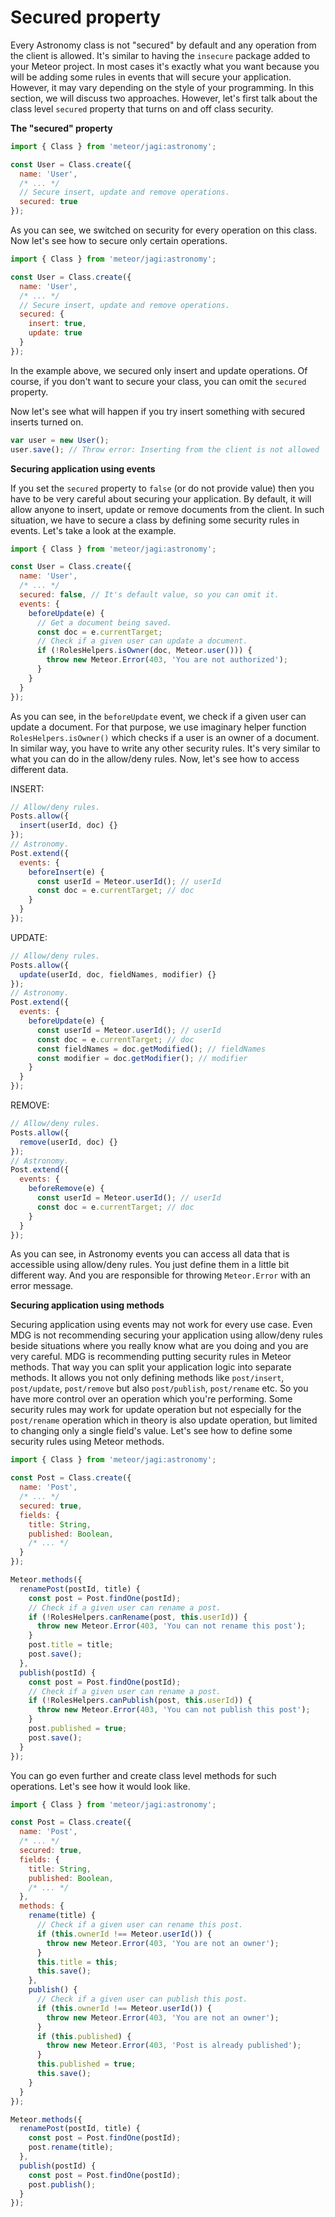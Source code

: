 # Secured property

Every Astronomy class is not "secured" by default and any operation from the client is allowed. It's similar to having the `insecure` package added to your Meteor project. In most cases it's exactly what you want because you will be adding some rules in events that will secure your application. However, it may vary depending on the style of your programming. In this section, we will discuss two approaches. However, let's first talk about the class level `secured` property that turns on and off class security.

**The "secured" property**

```js
import { Class } from 'meteor/jagi:astronomy';

const User = Class.create({
  name: 'User',
  /* ... */
  // Secure insert, update and remove operations.
  secured: true
});
```

As you can see, we switched on security for every operation on this class. Now let's see how to secure only certain operations.

```js
import { Class } from 'meteor/jagi:astronomy';

const User = Class.create({
  name: 'User',
  /* ... */
  // Secure insert, update and remove operations.
  secured: {
    insert: true,
    update: true
  }
});
```

In the example above, we secured only insert and update operations. Of course, if you don't want to secure your class, you can omit the `secured` property.

Now let's see what will happen if you try insert something with secured inserts turned on.

```js
var user = new User();
user.save(); // Throw error: Inserting from the client is not allowed
```

**Securing application using events**

If you set the `secured` property to `false` (or do not provide value) then you have to be very careful about securing your application. By default, it will allow anyone to insert, update or remove documents from the client. In such situation, we have to secure a class by defining some security rules in events. Let's take a look at the example.

```js
import { Class } from 'meteor/jagi:astronomy';

const User = Class.create({
  name: 'User',
  /* ... */
  secured: false, // It's default value, so you can omit it.
  events: {
    beforeUpdate(e) {
      // Get a document being saved.
      const doc = e.currentTarget;
      // Check if a given user can update a document.
      if (!RolesHelpers.isOwner(doc, Meteor.user())) {
        throw new Meteor.Error(403, 'You are not authorized');
      }
    }
  }
});
```

As you can see, in the `beforeUpdate` event, we check if a given user can update a document. For that purpose, we use imaginary helper function `RolesHelpers.isOwner()` which checks if a user is an owner of a document. In similar way, you have to write any other security rules. It's very similar to what you can do in the allow/deny rules. Now, let's see how to access different data.

INSERT:

```js
// Allow/deny rules.
Posts.allow({
  insert(userId, doc) {}
});
// Astronomy.
Post.extend({
  events: {
    beforeInsert(e) {
      const userId = Meteor.userId(); // userId
      const doc = e.currentTarget; // doc
    }
  }
});
```

UPDATE:

```js
// Allow/deny rules.
Posts.allow({
  update(userId, doc, fieldNames, modifier) {}
});
// Astronomy.
Post.extend({
  events: {
    beforeUpdate(e) {
      const userId = Meteor.userId(); // userId
      const doc = e.currentTarget; // doc
      const fieldNames = doc.getModified(); // fieldNames
      const modifier = doc.getModifier(); // modifier
    }
  }
});
```

REMOVE:

```js
// Allow/deny rules.
Posts.allow({
  remove(userId, doc) {}
});
// Astronomy.
Post.extend({
  events: {
    beforeRemove(e) {
      const userId = Meteor.userId(); // userId
      const doc = e.currentTarget; // doc
    }
  }
});
```

As you can see, in Astronomy events you can access all data that is accessible using allow/deny rules. You just define them in a little bit different way. And you are responsible for throwing `Meteor.Error` with an error message.

**Securing application using methods**

Securing application using events may not work for every use case. Even MDG is not recommending securing your application using allow/deny rules beside situations where you really know what are you doing and you are very careful. MDG is recommending putting security rules in Meteor methods. That way you can split your application logic into separate methods. It allows you not only defining methods like `post/insert`, `post/update`, `post/remove` but also `post/publish`, `post/rename` etc. So you have more control over an operation which you're performing. Some security rules may work for update operation but not especially for the `post/rename` operation which in theory is also update operation, but limited to changing only a single field's value. Let's see how to define some security rules using Meteor methods.

```js
import { Class } from 'meteor/jagi:astronomy';

const Post = Class.create({
  name: 'Post',
  /* ... */
  secured: true,
  fields: {
    title: String,
    published: Boolean,
    /* ... */
  }
});

Meteor.methods({
  renamePost(postId, title) {
    const post = Post.findOne(postId);
    // Check if a given user can rename a post.
    if (!RolesHelpers.canRename(post, this.userId)) {
      throw new Meteor.Error(403, 'You can not rename this post');
    }
    post.title = title;
    post.save();
  },
  publish(postId) {
    const post = Post.findOne(postId);
    // Check if a given user can rename a post.
    if (!RolesHelpers.canPublish(post, this.userId)) {
      throw new Meteor.Error(403, 'You can not publish this post');
    }
    post.published = true;
    post.save();
  }
});
```

You can go even further and create class level methods for such operations. Let's see how it would look like.

```js
import { Class } from 'meteor/jagi:astronomy';

const Post = Class.create({
  name: 'Post',
  /* ... */
  secured: true,
  fields: {
    title: String,
    published: Boolean,
    /* ... */
  },
  methods: {
    rename(title) {
      // Check if a given user can rename this post.
      if (this.ownerId !== Meteor.userId()) {
        throw new Meteor.Error(403, 'You are not an owner');
      }
      this.title = this;
      this.save();
    },
    publish() {
      // Check if a given user can publish this post.
      if (this.ownerId !== Meteor.userId()) {
        throw new Meteor.Error(403, 'You are not an owner');
      }
      if (this.published) {
        throw new Meteor.Error(403, 'Post is already published');
      }
      this.published = true;
      this.save();
    }
  }
});

Meteor.methods({
  renamePost(postId, title) {
    const post = Post.findOne(postId);
    post.rename(title);
  },
  publish(postId) {
    const post = Post.findOne(postId);
    post.publish();
  }
});
```